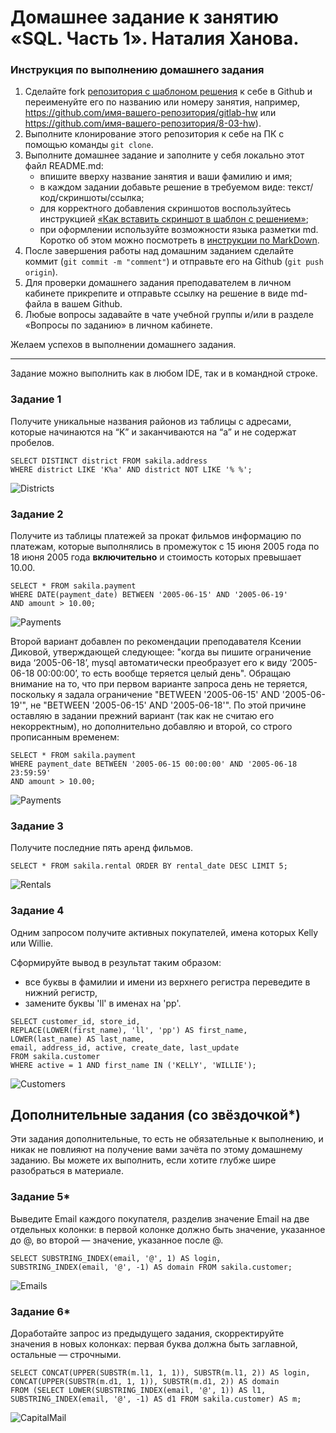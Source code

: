 # Домашнее задание к занятию «SQL. Часть 1». Наталия Ханова. 

### Инструкция по выполнению домашнего задания

1. Сделайте fork [репозитория c шаблоном решения](https://github.com/netology-code/sys-pattern-homework) к себе в Github и переименуйте его по названию или номеру занятия, например, https://github.com/имя-вашего-репозитория/gitlab-hw или https://github.com/имя-вашего-репозитория/8-03-hw).
2. Выполните клонирование этого репозитория к себе на ПК с помощью команды `git clone`.
3. Выполните домашнее задание и заполните у себя локально этот файл README.md:
   - впишите вверху название занятия и ваши фамилию и имя;
   - в каждом задании добавьте решение в требуемом виде: текст/код/скриншоты/ссылка;
   - для корректного добавления скриншотов воспользуйтесь инструкцией [«Как вставить скриншот в шаблон с решением»](https://github.com/netology-code/sys-pattern-homework/blob/main/screen-instruction.md);
   - при оформлении используйте возможности языка разметки md. Коротко об этом можно посмотреть в [инструкции по MarkDown](https://github.com/netology-code/sys-pattern-homework/blob/main/md-instruction.md).
4. После завершения работы над домашним заданием сделайте коммит (`git commit -m "comment"`) и отправьте его на Github (`git push origin`).
5. Для проверки домашнего задания преподавателем в личном кабинете прикрепите и отправьте ссылку на решение в виде md-файла в вашем Github.
6. Любые вопросы задавайте в чате учебной группы и/или в разделе «Вопросы по заданию» в личном кабинете.

Желаем успехов в выполнении домашнего задания.

---

Задание можно выполнить как в любом IDE, так и в командной строке.

### Задание 1

Получите уникальные названия районов из таблицы с адресами, которые начинаются на “K” и заканчиваются на “a” и не содержат пробелов.

```
SELECT DISTINCT district FROM sakila.address 
WHERE district LIKE 'K%a' AND district NOT LIKE '% %';
```

![Districts](https://github.com/NataliyaKh/sdb-homeworks/blob/main/12-03/select12-3-1.png)

### Задание 2

Получите из таблицы платежей за прокат фильмов информацию по платежам, которые выполнялись в промежуток с 15 июня 2005 года по 18 июня 2005 года **включительно** и стоимость которых превышает 10.00.

```
SELECT * FROM sakila.payment 
WHERE DATE(payment_date) BETWEEN '2005-06-15' AND '2005-06-19' 
AND amount > 10.00;
```

![Payments](https://github.com/NataliyaKh/sdb-homeworks/blob/main/12-03/select12-3-2.png)


Второй вариант добавлен по рекомендации преподавателя Ксении Диковой, утверждающей следующее: "когда вы пишите ограничение вида ‘2005-06-18’, mysql автоматически преобразует его к виду ‘2005-06-18 00:00:00’, то есть вообще теряется целый день". Обращаю внимание на то, что при первом варианте запроса день не теряется, поскольку я задала ограничение "BETWEEN '2005-06-15' AND '2005-06-19'", не "BETWEEN '2005-06-15' AND '2005-06-18'". По этой причине оставляю в задании прежний вариант (так как не считаю его некорректным), но дополнительно добавляю и второй, со строго прописанным временем:

```
SELECT * FROM sakila.payment 
WHERE payment_date BETWEEN '2005-06-15 00:00:00' AND '2005-06-18 23:59:59' 
AND amount > 10.00;
```

![Payments](https://github.com/NataliyaKh/sdb-homeworks/blob/main/12-03/select12-3-2a.png)

### Задание 3

Получите последние пять аренд фильмов.

```
SELECT * FROM sakila.rental ORDER BY rental_date DESC LIMIT 5;
```

![Rentals](https://github.com/NataliyaKh/sdb-homeworks/blob/main/12-03/select12-3-3.png)

### Задание 4

Одним запросом получите активных покупателей, имена которых Kelly или Willie. 

Сформируйте вывод в результат таким образом:
- все буквы в фамилии и имени из верхнего регистра переведите в нижний регистр,
- замените буквы 'll' в именах на 'pp'.

```
SELECT customer_id, store_id, 
REPLACE(LOWER(first_name), 'll', 'pp') AS first_name, 
LOWER(last_name) AS last_name, 
email, address_id, active, create_date, last_update
FROM sakila.customer 
WHERE active = 1 AND first_name IN ('KELLY', 'WILLIE');
```

![Customers](https://github.com/NataliyaKh/sdb-homeworks/blob/main/12-03/select12-3-4.png)

## Дополнительные задания (со звёздочкой*)
Эти задания дополнительные, то есть не обязательные к выполнению, и никак не повлияют на получение вами зачёта по этому домашнему заданию. Вы можете их выполнить, если хотите глубже шире разобраться в материале.

### Задание 5*

Выведите Email каждого покупателя, разделив значение Email на две отдельных колонки: в первой колонке должно быть значение, указанное до @, во второй — значение, указанное после @.

```
SELECT SUBSTRING_INDEX(email, '@', 1) AS login, 
SUBSTRING_INDEX(email, '@', -1) AS domain FROM sakila.customer;
```

![Emails](https://github.com/NataliyaKh/sdb-homeworks/blob/main/12-03/select12-3-5.png)

### Задание 6*

Доработайте запрос из предыдущего задания, скорректируйте значения в новых колонках: первая буква должна быть заглавной, остальные — строчными.

```
SELECT CONCAT(UPPER(SUBSTR(m.l1, 1, 1)), SUBSTR(m.l1, 2)) AS login,
CONCAT(UPPER(SUBSTR(m.d1, 1, 1)), SUBSTR(m.d1, 2)) AS domain 
FROM (SELECT LOWER(SUBSTRING_INDEX(email, '@', 1)) AS l1, 
SUBSTRING_INDEX(email, '@', -1) AS d1 FROM sakila.customer) AS m;
```

![CapitalMail](https://github.com/NataliyaKh/sdb-homeworks/blob/main/12-03/select12-3-6.png)
